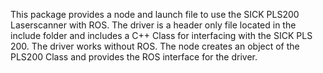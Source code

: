This package provides a node and launch file to use the SICK PLS200 Laserscanner with ROS.
The driver is a header only file located in the include folder and includes a C++ Class for interfacing with the SICK PLS 200.
The driver works without ROS.
The node creates an object of the PLS200 Class and provides the ROS interface for the driver.
